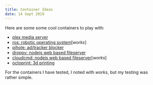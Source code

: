 ```yaml
---
title: Container Ideas
date: 14 Sept 2019
---
```


Here are some some cool containers to play with:

- [plex media server](https://github.com/plexinc/pms-docker)
- [ros: robotic operating system](http://wiki.ros.org/docker/Tutorials/Docker)[*works*]
- [pihole: ad/tracker blocker](https://github.com/pi-hole/docker-pi-hole)
- [droppy: nodejs web based fileserver](https://github.com/silverwind/droppy)
- [cloudcmd: nodejs web based fileserver](https://github.com/coderaiser/cloudcmd)[*works*]
- [octoprint: 3d printing](https://github.com/OctoPrint/docker)

For the containers I have tested, I noted with *works*, but my testing was rather simple.
